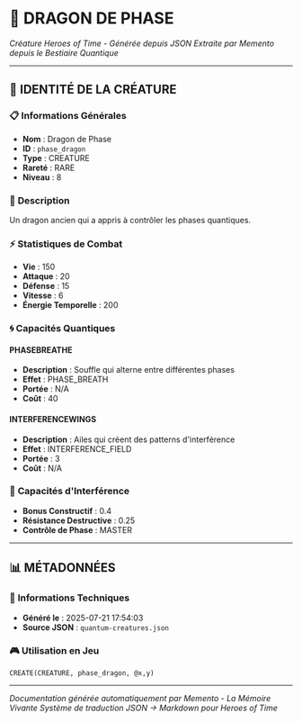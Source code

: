 # 🐺 **DRAGON DE PHASE**
*Créature Heroes of Time - Générée depuis JSON*
*Extraite par Memento depuis le Bestiaire Quantique*

---

## 🎯 **IDENTITÉ DE LA CRÉATURE**

### 📋 **Informations Générales**
- **Nom** : Dragon de Phase
- **ID** : `phase_dragon`
- **Type** : CREATURE
- **Rareté** : RARE
- **Niveau** : 8

### 📖 **Description**
Un dragon ancien qui a appris à contrôler les phases quantiques.

### ⚡ **Statistiques de Combat**
- **Vie** : 150
- **Attaque** : 20
- **Défense** : 15
- **Vitesse** : 6
- **Énergie Temporelle** : 200

### 🌀 **Capacités Quantiques**

#### **PHASEBREATHE**
- **Description** : Souffle qui alterne entre différentes phases
- **Effet** : PHASE_BREATH
- **Portée** : N/A
- **Coût** : 40

#### **INTERFERENCEWINGS**
- **Description** : Ailes qui créent des patterns d'interférence
- **Effet** : INTERFERENCE_FIELD
- **Portée** : 3
- **Coût** : N/A

### 🌊 **Capacités d'Interférence**
- **Bonus Constructif** : 0.4
- **Résistance Destructive** : 0.25
- **Contrôle de Phase** : MASTER


---

## 📊 **MÉTADONNÉES**

### 🔧 **Informations Techniques**
- **Généré le** : 2025-07-21 17:54:03
- **Source JSON** : `quantum-creatures.json`

### 🎮 **Utilisation en Jeu**
```hots
CREATE(CREATURE, phase_dragon, @x,y)
```

---

*Documentation générée automatiquement par Memento - La Mémoire Vivante*
*Système de traduction JSON → Markdown pour Heroes of Time*
